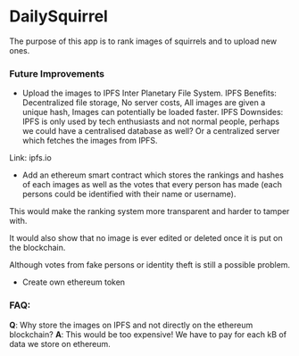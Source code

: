# DailySquirrel

The purpose of this app is to rank images of squirrels and to upload new ones.


### Future Improvements

- Upload the images to IPFS Inter Planetary File System. IPFS Benefits: Decentralized file storage, No server costs, All images are given a unique hash, Images can potentially be loaded faster. IPFS Downsides: IPFS is only used by tech enthusiasts and not normal people, perhaps we could have a centralised database as well? Or a centralized server which fetches the images from IPFS.

Link: ipfs.io

- Add an ethereum smart contract which stores the rankings and hashes of each images as well as the votes that every person has made (each persons could be identified with their name or username).

This would make the ranking system more transparent and harder to tamper with. 

It would also show that no image is ever edited or deleted once it is put on the blockchain.

Although votes from fake persons or identity theft is still a possible problem.

- Create own ethereum token


### FAQ: 

**Q**: Why store the images on IPFS and not directly on the ethereum blockchain? 
**A**: This would be too expensive! We have to pay for each kB of data we store on ethereum. 
